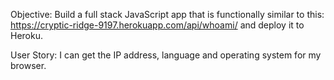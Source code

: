 Objective: Build a full stack JavaScript app that is functionally similar to this: https://cryptic-ridge-9197.herokuapp.com/api/whoami/ and deploy it to Heroku.

User Story: I can get the IP address, language and operating system for my browser.